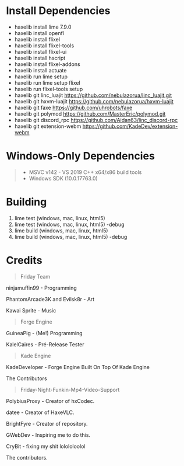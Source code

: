 # Install Dependencies
- haxelib install lime 7.9.0
- haxelib install openfl
- haxelib install flixel
- haxelib install flixel-tools
- haxelib install flixel-ui
- haxelib install hscript
- haxelib install flixel-addons
- haxelib install actuate
- haxelib run lime setup
- haxelib run lime setup flixel
- haxelib run flixel-tools setup
- haxelib git linc_luajit https://github.com/nebulazorua/linc_luajit.git
- haxelib git hxvm-luajit https://github.com/nebulazorua/hxvm-luajit
- haxelib git faxe https://github.com/uhrobots/faxe
- haxelib git polymod https://github.com/MasterEric/polymod.git
- haxelib git discord_rpc https://github.com/Aidan63/linc_discord-rpc
- haxelib git extension-webm https://github.com/KadeDev/extension-webm

# Windows-Only Dependencies
>- MSVC v142 - VS 2019 C++ x64/x86 build tools
>- Windows SDK (10.0.17763.0)

# Building
1. lime test (windows, mac, linux, html5)
2. lime test (windows, mac, linux, html5) -debug
3. lime build (windows, mac, linux, html5)
4. lime build (windows, mac, linux, html5) -debug

# Credits
> Friday Team

ninjamuffin99 - Programming

PhantomArcade3K and Evilsk8r - Art

Kawai Sprite - Music

> Forge Engine

GuineaPig - (Me!) Programming

KalelCaires - Pré-Release Tester

> Kade Engine

KadeDeveloper - Forge Engine Built On Top Of Kade Engine

The Contributors

> Friday-Night-Funkin-Mp4-Video-Support

PolybiusProxy - Creator of hxCodec.

datee - Creator of HaxeVLC.

BrightFyre - Creator of repository.

GWebDev - Inspiring me to do this.

CryBit - fixing my shit lolololoolol

The contributors.




